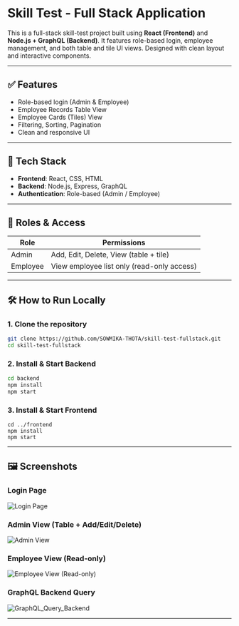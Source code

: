 # Skill Test - Full Stack Application

This is a full-stack skill-test project built using **React (Frontend)** and **Node.js + GraphQL (Backend)**. It features role-based login, employee management, and both table and tile UI views. Designed with clean layout and interactive components.

---

## ✅ Features

- Role-based login (Admin & Employee)  
- Employee Records Table View  
- Employee Cards (Tiles) View  
- Filtering, Sorting, Pagination  
- Clean and responsive UI  

---

## 🧱 Tech Stack

- **Frontend**: React, CSS, HTML  
- **Backend**: Node.js, Express, GraphQL  
- **Authentication**: Role-based (Admin / Employee)  

---

## 🔐 Roles & Access

| Role     | Permissions                                      |
|----------|--------------------------------------------------|
| Admin    | Add, Edit, Delete, View (table + tile)           |
| Employee | View employee list only (read-only access)       |

---

## 🛠️ How to Run Locally

### 1. Clone the repository

```bash
git clone https://github.com/SOWMIKA-THOTA/skill-test-fullstack.git
cd skill-test-fullstack
```

### 2. Install & Start Backend

```bash
cd backend
npm install
npm start
```

### 3. Install & Start Frontend

```bash+
cd ../frontend
npm install
npm start
```

---

## 🖼️ Screenshots

### Login Page
![Login Page](https://github.com/user-attachments/assets/74b36a9c-df21-418f-bb43-8d0092795818)

### Admin View (Table + Add/Edit/Delete)
![Admin View](https://github.com/user-attachments/assets/cc9c94e9-3ed6-42fb-bc90-d79c73236d3d)

### Employee View (Read-only)
![Employee View (Read-only)](https://github.com/user-attachments/assets/bffce447-69a7-408d-9395-44cbddba028f)

### GraphQL Backend Query
![GraphQL_Query_Backend](https://github.com/user-attachments/assets/70ca35f2-a1b3-4e41-b679-30e4201c8b68)

---

